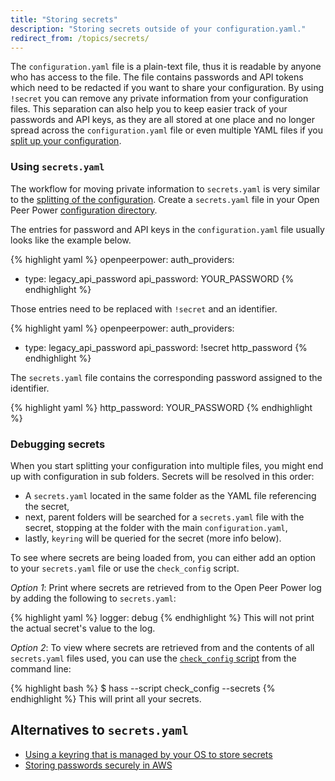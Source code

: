 ```yaml
---
title: "Storing secrets"
description: "Storing secrets outside of your configuration.yaml."
redirect_from: /topics/secrets/
---
```


The `configuration.yaml` file is a plain-text file, thus it is readable by anyone who has access to the file. The file contains passwords and API tokens which need to be redacted if you want to share your configuration. By using `!secret` you can remove any private information from your configuration files. This separation can also help you to keep easier track of your passwords and API keys, as they are all stored at one place and no longer spread across the `configuration.yaml` file or even multiple YAML files if you [split up your configuration](/docs/configuration/splitting_configuration/).

### Using `secrets.yaml`

The workflow for moving private information to `secrets.yaml` is very similar to the [splitting of the configuration](/docs/configuration/splitting_configuration/). Create a `secrets.yaml` file in your Open Peer Power [configuration directory](/docs/configuration/).

The entries for password and API keys in the `configuration.yaml` file usually looks like the example below.

{% highlight yaml %}
openpeerpower:
  auth_providers:
   - type: legacy_api_password
     api_password: YOUR_PASSWORD
{% endhighlight %}

Those entries need to be replaced with `!secret` and an identifier.

{% highlight yaml %}
openpeerpower:
  auth_providers:
   - type: legacy_api_password
     api_password: !secret http_password
{% endhighlight %}

The `secrets.yaml` file contains the corresponding password assigned to the identifier.

{% highlight yaml %}
http_password: YOUR_PASSWORD
{% endhighlight %}

### Debugging secrets

When you start splitting your configuration into multiple files, you might end up with configuration in sub folders. Secrets will be resolved in this order:

- A `secrets.yaml` located in the same folder as the YAML file referencing the secret,
- next, parent folders will be searched for a `secrets.yaml` file with the secret, stopping at the folder with the main `configuration.yaml`,
- lastly, `keyring` will be queried for the secret (more info below).

To see where secrets are being loaded from, you can either add an option to your `secrets.yaml` file or use the `check_config` script.

*Option 1*: Print where secrets are retrieved from to the Open Peer Power log by adding the following to `secrets.yaml`:

{% highlight yaml %}
logger: debug
{% endhighlight %}
This will not print the actual secret's value to the log.

*Option 2*: To view where secrets are retrieved from and the contents of all `secrets.yaml` files used, you can use the [`check_config` script](/docs/tools/check_config/) from the command line:

{% highlight bash %}
$ hass --script check_config --secrets
{% endhighlight %}
This will print all your secrets.

## Alternatives to `secrets.yaml`

- [Using a keyring that is managed by your OS to store secrets](/docs/tools/keyring/)
- [Storing passwords securely in AWS](/docs/tools/credstash/)

